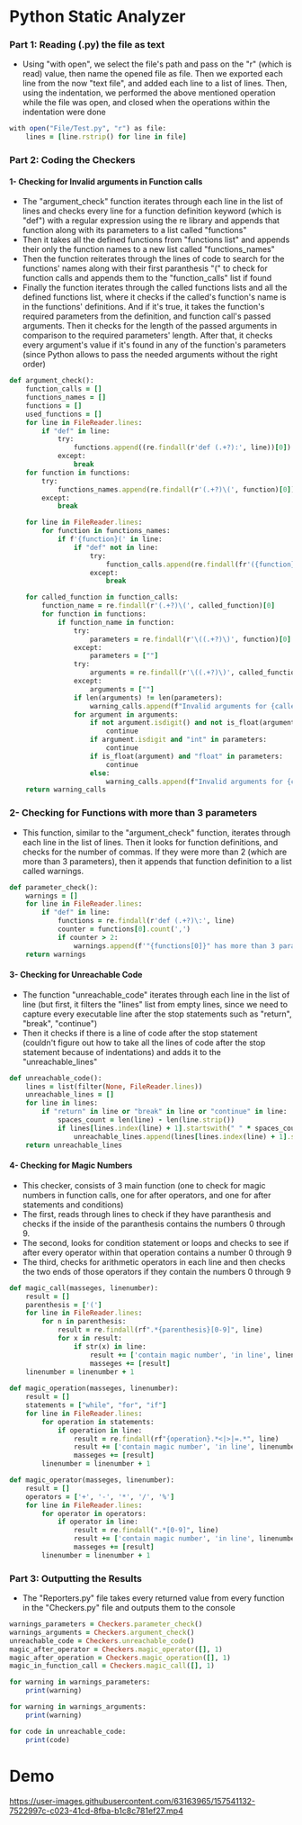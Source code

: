 # Python Static Analyzer
### Part 1: Reading (.py) the file as text
- Using "with open", we select the file's path and pass on the "r" (which is read) value, then name the opened file as file. Then we exported each line from the now "text file", and added each line to a list of lines. Then, using the indentation, we performed the above mentioned operation while the file was open, and closed when the operations within the indentation were done
```ruby
with open("File/Test.py", "r") as file:
    lines = [line.rstrip() for line in file]
```
### Part 2: Coding the Checkers
#### 1- Checking for Invalid arguments in Function calls
- The "argument_check" function iterates through each line in the list of lines and checks every line for a function definition keyword (which is "def") with a regular expression using the re library and appends that function along with its parameters to a list called "functions"
- Then it takes all the defined functions from "functions list" and appends their only the function names to a new list called "functions_names"
- Then the function reiterates through the lines of code to search for the functions' names along with their first paranthesis "(" to check for function calls and appends them to the "function_calls" list if found
- Finally the function iterates through the called functions lists and all the defined functions list, where it checks if the called's function's name is in the functions' definitions. And if it's true, it takes the function's required parameters from the definition, and function call's passed arguments. Then it checks for the length of the passed arguments in comparison to the required parameters' length. After that, it checks every argument's value if it's found in any of the function's parameters (since Python allows to pass the needed arguments without the right order)
```ruby
def argument_check():
    function_calls = []
    functions_names = []
    functions = []
    used_functions = []
    for line in FileReader.lines:
        if "def" in line:
            try:
                functions.append((re.findall(r'def (.+?):', line))[0])
            except:
                break
    for function in functions:
        try:
            functions_names.append(re.findall(r'(.+?)\(', function)[0])
        except:
            break

    for line in FileReader.lines:
        for function in functions_names:
            if f'{function}(' in line:
                if "def" not in line:
                    try:
                        function_calls.append(re.findall(fr'({function}.+?\))', line)[0])
                    except:
                        break

    for called_function in function_calls:
        function_name = re.findall(r'(.+?)\(', called_function)[0]
        for function in functions:
            if function_name in function:
                try:
                    parameters = re.findall(r'\((.+?)\)', function)[0].replace(" ", "").split(',')
                except:
                    parameters = [""]
                try:
                    arguments = re.findall(r'\((.+?)\)', called_function)[0].replace(" ", "").split(',')
                except:
                    arguments = [""]
                if len(arguments) != len(parameters):
                    warning_calls.append(f"Invalid arguments for {called_function} at line {(FileReader.lines.index(called_function)) + 1}")
                for argument in arguments:
                    if not argument.isdigit() and not is_float(argument) and "string" in parameters:
                        continue
                    if argument.isdigit and "int" in parameters:
                        continue
                    if is_float(argument) and "float" in parameters:
                        continue
                    else:
                        warning_calls.append(f"Invalid arguments for {called_function} at line {(FileReader.lines.index(called_function)) + 1}")
    return warning_calls
```
###
### 2- Checking for Functions with more than 3 parameters
- This function, similar to the "argument_check" function, iterates through each line in the list of lines. Then it looks for function definitions, and checks for the number of commas. If they were more than 2 (which are more than 3 parameters), then it appends that function definition to a list called warnings.
```ruby
def parameter_check():
    warnings = []
    for line in FileReader.lines:
        if "def" in line:
            functions = re.findall(r'def (.+?)\:', line)
            counter = functions[0].count(',')
            if counter > 2:
                warnings.append(f'"{functions[0]}" has more than 3 parameters')
    return warnings
```
#### 3- Checking for Unreachable Code
- The function "unreachable_code" iterates through each line in the list of line (but first, it filters the "lines" list from empty lines, since we need to capture every executable line after the stop statements such as "return", "break", "continue") 
- Then it checks if there is a line of code after the stop statement (couldn't figure out how to take all the lines of code after the stop statement because of indentations) and adds it to the "unreachable_lines"
```ruby
def unreachable_code():
    lines = list(filter(None, FileReader.lines))
    unreachable_lines = []
    for line in lines:
        if "return" in line or "break" in line or "continue" in line:
            spaces_count = len(line) - len(line.strip())
            if lines[lines.index(line) + 1].startswith(" " * spaces_count):
                unreachable_lines.append(lines[lines.index(line) + 1].strip() + " is unreachable")
    return unreachable_lines 
```
#### 4- Checking for Magic Numbers
- This checker, consists of 3 main function (one to check for magic numbers in function calls, one for after operators, and one for after statements and conditions)
- The first, reads through lines to check if they have paranthesis and checks if the inside of the paranthesis contains the numbers 0 through 9.
- The second, looks for condition statement or loops and checks to see if after every operator within that operation contains a number 0 through 9
- The third, checks for arithmetic operators in each line and then checks the two ends of those operators if they contain the numbers 0 through 9
```ruby
def magic_call(masseges, linenumber):
    result = []
    parenthesis = ['(']
    for line in FileReader.lines:
        for n in parenthesis:
            result = re.findall(rf".*{parenthesis}[0-9]", line)
            for x in result:
                if str(x) in line:
                    result += ['contain magic number', 'in line', linenumber]
                    masseges += [result]
    linenumber = linenumber + 1
    
def magic_operation(masseges, linenumber):
    result = []
    statements = ["while", "for", "if"]
    for line in FileReader.lines:
        for operation in statements:
            if operation in line:
                result = re.findall(rf"{operation}.*<|>|=.*", line)
                result += ['contain magic number', 'in line', linenumber]
                masseges += [result]
        linenumber = linenumber + 1

def magic_operator(masseges, linenumber):
    result = []
    operators = ['+', '-', '*', '/', '%']
    for line in FileReader.lines:
        for operator in operators:
            if operator in line:
                result = re.findall(".*[0-9]", line)
                result += ['contain magic number', 'in line', linenumber]
                masseges += [result]
        linenumber = linenumber + 1
```
### Part 3: Outputting the Results
- The "Reporters.py" file takes every returned value from every function in the "Checkers.py" file and outputs them to the console
```ruby
warnings_parameters = Checkers.parameter_check()
warnings_arguments = Checkers.argument_check()
unreachable_code = Checkers.unreachable_code()
magic_after_operator = Checkers.magic_operator([], 1)
magic_after_operation = Checkers.magic_operation([], 1)
magic_in_function_call = Checkers.magic_call([], 1)

for warning in warnings_parameters:
    print(warning)

for warning in warnings_arguments:
    print(warning)

for code in unreachable_code:
    print(code)
```

# Demo

https://user-images.githubusercontent.com/63163965/157541132-7522997c-c023-41cd-8fba-b1c8c781ef27.mp4
